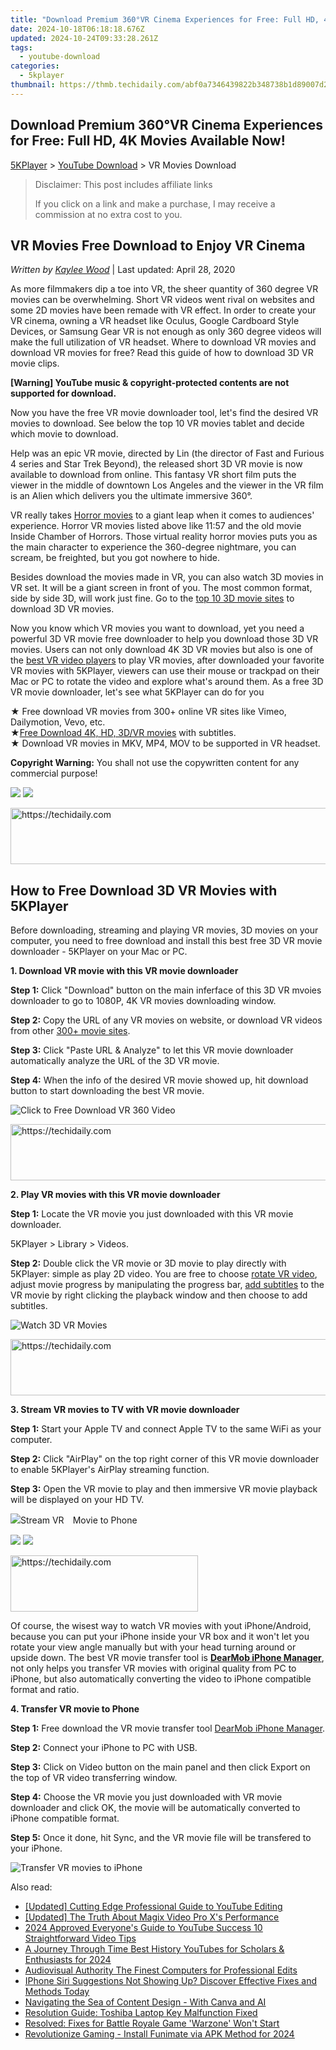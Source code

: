 ```yaml
---
title: "Download Premium 360°VR Cinema Experiences for Free: Full HD, 4K Movies Available Now!"
date: 2024-10-18T06:18:18.676Z
updated: 2024-10-24T09:33:28.261Z
tags:
  - youtube-download
categories:
  - 5kplayer
thumbnail: https://thmb.techidaily.com/abf0a7346439822b348738b1d89007d2223b683ac1cb39ad32a7ef22c65ece88.jpg
---
```


## Download Premium 360°VR Cinema Experiences for Free: Full HD, 4K Movies Available Now!

[5KPlayer](https://tools.techidaily.com/5kplayer/products/) \> [YouTube Download](https://tools.techidaily.com/5kplayer/youtube-download/) \> VR Movies Download

>  Disclaimer: This post includes affiliate links
>
>  If you click on a link and make a purchase, I may receive a commission at no extra cost to you.
>

## VR Movies Free Download to Enjoy VR Cinema

 _Written by [Kaylee Wood](https://www.quora.com/profile/Amanda-Hu-21)_ | Last updated: April 28, 2020 

As more filmmakers dip a toe into VR, the sheer quantity of 360 degree VR movies can be overwhelming. Short VR videos went rival on websites and some 2D movies have been remade with VR effect. In order to create your VR cinema, owning a VR headset like Oculus, Google Cardboard Style Devices, or Samsung Gear VR is not enough as only 360 degree videos will make the full utilization of VR headset. Where to download VR movies and download VR movies for free? Read this guide of how to download 3D VR movie clips. 

**\[Warning\] YouTube music & copyright-protected contents are not supported for download.**

Now you have the free VR movie downloader tool, let's find the desired VR movies to download. See below the top 10 VR movies tablet and decide which movie to download. 

Help was an epic VR movie, directed by Lin (the director of Fast and Furious 4 series and Star Trek Beyond), the released short 3D VR movie is now available to download from online. This fantasy VR short film puts the viewer in the middle of downtown Los Angeles and the viewer in the VR film is an Alien which delivers you the ultimate immersive 360°.

VR really takes [Horror movies](https://tools.techidaily.com/5kplayer/youtube-download/) to a giant leap when it comes to audiences' experience. Horror VR movies listed above like 11:57 and the old movie Inside Chamber of Horrors. Those virtual reality horror movies puts you as the main character to experience the 360-degree nightmare, you can scream, be freighted, but you got nowhere to hide. 

Besides download the movies made in VR, you can also watch 3D movies in VR set. It will be a giant screen in front of you. The most common format, side by side 3D, will work just fine. Go to the [top 10 3D movie sites](https://tools.techidaily.com/5kplayer/youtube-download/) to download 3D VR movies. 

Now you know which VR movies you want to download, yet you need a powerful 3D VR movie free downloader to help you download those 3D VR movies. Users can not only download 4K 3D VR movies but also is one of the [best VR video players](https://tools.techidaily.com/5kplayer/video-music-player/) to play VR movies, after downloaded your favorite VR movies with 5KPlayer, viewers can use their mouse or trackpad on their Mac or PC to rotate the video and explore what's around them. As a free 3D VR movie downloader, let's see what 5KPlayer can do for you

★ Free download VR movies from 300+ online VR sites like Vimeo, Dailymotion, Vevo, etc.   
★[Free Download 4K, HD, 3D/VR movies](https://tools.techidaily.com/5kplayer/youtube-download/) with subtitles.   
 ★ Download VR movies in MKV, MP4, MOV to be supported in VR headset.

**Copyright Warning:** You shall not use the copywritten content for any commercial purpose!

[![](https://www.5kplayer.com/youtube-download/../button/freedownwhitewin.png)](https://tools.techidaily.com/5kplayer/products/) [![](https://www.5kplayer.com/youtube-download/../button/freedownbackmac.png)](https://tools.techidaily.com/5kplayer/products/) 

<!-- affiliate ads begin -->
<a href="https://appsumo.8odi.net/c/5597632/2037334/7443" target="_top" id="2037334">
  <img src="//a.impactradius-go.com/display-ad/7443-2037334" border="0" alt="https://techidaily.com" width="728" height="90"/>
</a>
<img height="0" width="0" src="https://appsumo.8odi.net/i/5597632/2037334/7443" style="position:absolute;visibility:hidden;" border="0" />
<!-- affiliate ads end -->

##  How to Free Download 3D VR Movies with 5KPlayer

Before downloading, streaming and playing VR movies, 3D movies on your computer, you need to free download and install this best free 3D VR movie downloader - 5KPlayer on your Mac or PC. 

**1\. Download VR movie with this VR movie downloader** 

**Step 1:** Click "Download" button on the main inferface of this 3D VR mvoies downloader to go to 1080P, 4K VR movies downloading window.

**Step 2:** Copy the URL of any VR movies on website, or download VR videos from other [300+ movie sites](https://tools.techidaily.com/5kplayer/youtube-download/).

**Step 3:** Click "Paste URL & Analyze" to let this VR movie downloader automatically analyze the URL of the 3D VR movie. 

**Step 4:** When the info of the desired VR movie showed up, hit download button to start downloading the best VR movie.

![Click to Free Download VR 360 Video](https://www.5kplayer.com/youtube-download/img/vr-sites-zjy-008.jpg)

<!-- affiliate ads begin -->
<a href="https://aligracehair.sjv.io/c/5597632/1972670/19272" target="_top" id="1972670">
  <img src="//a.impactradius-go.com/display-ad/19272-1972670" border="0" alt="https://techidaily.com" width="728" height="90"/>
</a>
<img height="0" width="0" src="https://aligracehair.sjv.io/i/5597632/1972670/19272" style="position:absolute;visibility:hidden;" border="0" />
<!-- affiliate ads end -->

**2\. Play VR movies with this VR movie downloader** 

**Step 1:** Locate the VR movie you just downloaded with this VR movie downloader. 

5KPlayer > Library > Videos.

**Step 2:** Double click the VR movie or 3D movie to play directly with 5KPlayer: simple as play 2D video. You are free to choose [rotate VR video](https://tools.techidaily.com/5kplayer/video-music-player/), adjust movie progress by manipulating the progress bar, [add subtitles](https://tools.techidaily.com/5kplayer/video-music-player/) to the VR movie by right clicking the playback window and then choose to add subtitles. 

![Watch 3D VR Movies](https://www.5kplayer.com/youtube-download/img/play-vr-movie.jpg)

<!-- affiliate ads begin -->
<a href="https://wigfever.sjv.io/c/5597632/2014854/22899" target="_top" id="2014854">
  <img src="//a.impactradius-go.com/display-ad/22899-2014854" border="0" alt="https://techidaily.com" width="728" height="90"/>
</a>
<img height="0" width="0" src="https://wigfever.sjv.io/i/5597632/2014854/22899" style="position:absolute;visibility:hidden;" border="0" />
<!-- affiliate ads end -->

**3\. Stream VR movies to TV with VR movie downloader**

**Step 1:** Start your Apple TV and connect Apple TV to the same WiFi as your computer. 

**Step 2:** Click "AirPlay" on the top right corner of this VR movie downloader to enable 5KPlayer's AirPlay streaming function. 

**Step 3:** Open the VR movie to play and then immersive VR movie playback will be displayed on your HD TV. 

![Stream VR　Movie to Phone](https://www.5kplayer.com/youtube-download/../airplay/img/5k-airplay-xsy-airplay-with-win10-15021501.jpg)

[![](https://www.5kplayer.com/youtube-download/../button/freedownwhitewin.png)](https://tools.techidaily.com/5kplayer/products/) [![](https://www.5kplayer.com/youtube-download/../button/freedownbackmac.png)](https://tools.techidaily.com/5kplayer/products/) 

<!-- affiliate ads begin -->
<a href="https://aligracehair.sjv.io/c/5597632/2080328/19272" target="_top" id="2080328">
  <img src="//a.impactradius-go.com/display-ad/19272-2080328" border="0" alt="https://techidaily.com" width="300" height="90"/>
</a>
<img height="0" width="0" src="https://aligracehair.sjv.io/i/5597632/2080328/19272" style="position:absolute;visibility:hidden;" border="0" />
<!-- affiliate ads end -->

Of course, the wisest way to watch VR movies with yout iPhone/Android, because you can put your iPhone inside your VR box and it won't let you rotate your view angle manually but with your head turning around or upside down. The best VR movie transfer tool is [**DearMob iPhone Manager**](https://tools.techidaily.com/5kplayer/iphone-manager/), not only helps you transfer VR movies with original quality from PC to iPhone, but also automatically converting the video to iPhone compatible format and ratio.

**4\. Transfer VR movie to Phone**

 **Step 1:**  Free download the VR movie transfer tool [DearMob iPhone Manager](https://tools.techidaily.com/5kplayer/iphone-manager/).

**Step 2:**  Connect your iPhone to PC with USB.

**Step 3:** Click on Video button on the main panel and then click Export on the top of VR video transferring window.

**Step 4:** Choose the VR movie you just downloaded with VR movie downloader and click OK, the movie will be automatically converted to iPhone compatible format. 

**Step 5:**  Once it done, hit Sync, and the VR movie file will be transfered to your iPhone. 

![Transfer VR movies to iPhone](https://www.5kplayer.com/youtube-download/img/download-iphone-movies.jpg)

<ins class="adsbygoogle"
     style="display:block"
     data-ad-format="autorelaxed"
     data-ad-client="ca-pub-7571918770474297"
     data-ad-slot="1223367746"></ins>

<ins class="adsbygoogle"
     style="display:block"
     data-ad-client="ca-pub-7571918770474297"
     data-ad-slot="8358498916"
     data-ad-format="auto"
     data-full-width-responsive="true"></ins>

<span class="atpl-alsoreadstyle">Also read:</span>
<div><ul>
<li><a href="https://youtube-video-recordings.techidaily.com/updated-cutting-edge-professional-guide-to-youtube-editing/"><u>[Updated] Cutting Edge Professional Guide to YouTube Editing</u></a></li>
<li><a href="https://fox-hovers.techidaily.com/updated-the-truth-about-magix-video-pro-xs-performance/"><u>[Updated] The Truth About Magix Video Pro X's Performance</u></a></li>
<li><a href="https://youtube-video-recordings.techidaily.com/2024-approved-everyones-guide-to-youtube-success-10-straightforward-video-tips/"><u>2024 Approved Everyone's Guide to YouTube Success 10 Straightforward Video Tips</u></a></li>
<li><a href="https://youtube-video-recordings.techidaily.com/a-journey-through-time-best-history-youtubes-for-scholars-and-enthusiasts-for-2024/"><u>A Journey Through Time Best History YouTubes for Scholars & Enthusiasts for 2024</u></a></li>
<li><a href="https://youtube-video-recordings.techidaily.com/audiovisual-authority-the-finest-computers-for-professional-edits/"><u>Audiovisual Authority The Finest Computers for Professional Edits</u></a></li>
<li><a href="https://fox-that.techidaily.com/1721471120471-iphone-siri-suggestions-not-showing-up-discover-effective-fixes-and-methods-today/"><u>IPhone Siri Suggestions Not Showing Up? Discover Effective Fixes and Methods Today</u></a></li>
<li><a href="https://tech-savvy.techidaily.com/navigating-the-sea-of-content-design-with-canva-and-ai/"><u>Navigating the Sea of Content Design - With Canva and AI</u></a></li>
<li><a href="https://common-error.techidaily.com/1723209689115-resolution-guide-toshiba-laptop-key-malfunction-fixed/"><u>Resolution Guide: Toshiba Laptop Key Malfunction Fixed</u></a></li>
<li><a href="https://win-answers.techidaily.com/resolved-fixes-for-battle-royale-game-warzone-wont-start/"><u>Resolved: Fixes for Battle Royale Game 'Warzone' Won't Start</u></a></li>
<li><a href="https://fox-hovers.techidaily.com/revolutionize-gaming-install-funimate-via-apk-method-for-2024/"><u>Revolutionize Gaming - Install Funimate via APK Method for 2024</u></a></li>
</ul></div>

